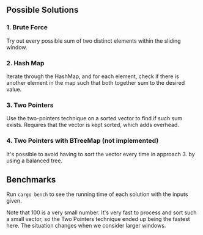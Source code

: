 ## Possible Solutions

### 1. Brute Force
Try out every possible sum of two distinct elements within the sliding window.

### 2. Hash Map
Iterate through the HashMap, and for each element, check if there is another element in the map such that both together
sum to the desired value.

### 3. Two Pointers
Use the two-pointers technique on a sorted vector to find if such sum exists.
Requires that the vector is kept sorted, which adds overhead.

### 4. Two Pointers with BTreeMap (not implemented)
It's possible to avoid having to sort the vector every time in approach 3. by using
a balanced tree.

## Benchmarks

Run `cargo bench` to see the running time of each solution with the inputs given.

Note that 100 is a very small number. It's very fast to process and sort such a small vector, so
the Two Pointers technique ended up being the fastest here.
The situation changes when we consider larger windows.